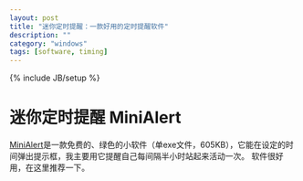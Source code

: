 ```yaml
---
layout: post
title: "迷你定时提醒：一款好用的定时提醒软件"
description: ""
category: "windows"
tags: [software, timing]
---
```

{% include JB/setup %}
# 迷你定时提醒 MiniAlert
[MiniAlert](http://www.mn-soft.com/post/%E8%BF%B7%E4%BD%A0%E5%AE%9A%E6%97%B6%E6%8F%90%E9%86%92%E5%B7%A5%E5%85%B7-%E8%BF%B7%E4%BD%A0%E8%BD%AF%E4%BB%B6.aspx)是一款免费的、绿色的小软件（单exe文件，605KB），它能在设定的时间弹出提示框，我主要用它提醒自己每间隔半小时站起来活动一次。
软件很好用，在这里推荐一下。
